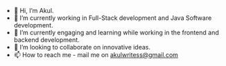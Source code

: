 - 👋 Hi, I’m Akul.
- 👀 I’m currently working in Full-Stack development and Java Software development.
- 🌱 I’m currently engaging and learning while working in the frontend and backend development.
- 💞️ I’m looking to collaborate on innovative ideas.
- 📫 How to reach me - mail me on akulwritess@gmail.com

<!---
akulwrites/akulwrites is a ✨ special ✨ repository because its `README.md` (this file) appears on your GitHub profile.
You can click the Preview link to take a look at your changes.
--->
